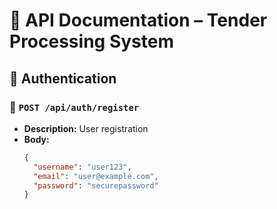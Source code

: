 # 📌 API Documentation – Tender Processing System

## 🔹 Authentication
### 🔸 `POST /api/auth/register`
- **Description:** User registration
- **Body:**
  ```json
  {
    "username": "user123",
    "email": "user@example.com",
    "password": "securepassword"
  }
